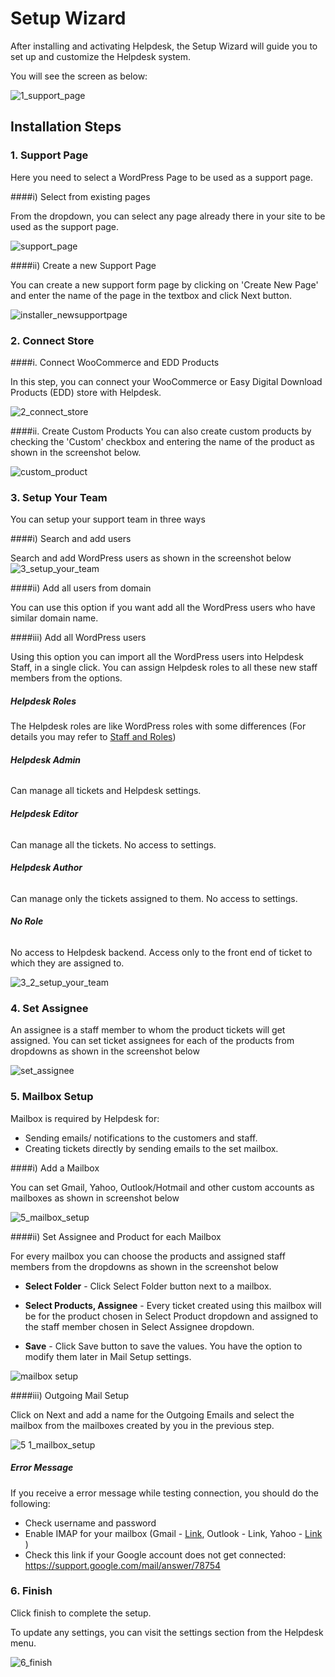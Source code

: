 # Setup Wizard

After installing and activating Helpdesk, the Setup Wizard will guide you to set up and customize the Helpdesk system.

You will see the screen as below:

![1_support_page](https://cloud.githubusercontent.com/assets/8191145/7609097/36a138b4-f98d-11e4-876a-4b68adff359f.png)

## Installation Steps

### 1. Support Page

Here you need to select a WordPress Page to be used as a support page.

####i) Select from existing pages

From the dropdown, you can select any page already there in your site to be used as the support page.

![support_page](https://cloud.githubusercontent.com/assets/8191145/7454947/02883148-f296-11e4-9302-0f0feadd2bee.png)


####ii) Create a new Support Page

You can create a new support form page by clicking on 'Create New Page' and enter the name of the page in the textbox and click Next button.

![installer_newsupportpage](https://cloud.githubusercontent.com/assets/8191145/8981424/d3c86ce0-36d5-11e5-8f67-e0decd45c364.png)


### 2. Connect Store

####i. Connect WooCommerce and EDD Products

In this step, you can connect your WooCommerce or Easy Digital Download Products (EDD) store with Helpdesk.

![2_connect_store](https://cloud.githubusercontent.com/assets/8191145/7609244/abfc51ec-f98e-11e4-8572-4f0f31b41477.png)

####ii. Create Custom Products
You can also create custom products by checking the 'Custom' checkbox and entering the name of the product as shown in the screenshot below.

![custom_product](https://cloud.githubusercontent.com/assets/8191145/8981550/e668946e-36d6-11e5-9f02-420f65d96c0a.png)


### 3. Setup Your Team

You can setup your support team in three ways

####i) Search and add users

Search and add WordPress users as shown in the screenshot below
![3_setup_your_team](https://cloud.githubusercontent.com/assets/8191145/7610069/69c8de68-f997-11e4-8780-68f9c92558c7.png)

####ii) Add all users from domain

You can use this option if you want add all the WordPress users who have similar domain name.

####iii) Add all WordPress users

Using this option you can import all the WordPress users into Helpdesk Staff, in a single click.
You can assign Helpdesk roles to all these new staff members from the options.
##### Helpdesk Roles
The Helpdesk roles are like WordPress roles with some differences (For details you may refer to [Staff and Roles](http://docs.rtcamp.com/rtbiz/helpdesk/admin/staff_and_roles/index.html))

###### **Helpdesk Admin**
Can manage all tickets and Helpdesk settings.

###### **Helpdesk Editor**

Can manage all the tickets. No access to settings.
###### **Helpdesk Author**

 Can manage only the tickets assigned to them. No access to settings.
###### **No Role**

 No access to Helpdesk backend. Access only to the front end of ticket to which they are assigned to.

![3_2_setup_your_team](https://cloud.githubusercontent.com/assets/8191145/7610686/57f6ff58-f99c-11e4-83b1-97bf282a3e37.png)

### 4. Set Assignee

An assignee is a staff member to whom the product tickets will get assigned.
You can set ticket assignees for each of the products from dropdowns as shown in the screenshot below

![set_assignee](https://cloud.githubusercontent.com/assets/8191145/8982495/961fd36a-36df-11e5-87bc-cd86b5d40789.png)



### 5. Mailbox Setup

Mailbox is required by Helpdesk for:
* Sending emails/ notifications to the customers and staff.
* Creating tickets directly by sending emails to the set mailbox.

####i) Add a Mailbox

You can set Gmail, Yahoo, Outlook/Hotmail and other custom accounts as mailboxes as shown in screenshot below

![5_mailbox_setup](https://cloud.githubusercontent.com/assets/8191145/7610579/93cb11f0-f99b-11e4-911f-ba0ee3348e19.png)

####ii) Set Assignee and Product for each Mailbox

For every mailbox you can choose the products and assigned staff members from the dropdowns as shown in the screenshot below

* **Select Folder** - Click Select Folder button next to a mailbox.

* **Select Products, Assignee** - Every ticket created using this mailbox will be for the product chosen in Select Product dropdown and assigned to the staff member chosen in Select Assignee dropdown.

* **Save** - Click Save button to save the values. You have the option to modify them later in Mail Setup settings.

![mailbox setup](https://cloud.githubusercontent.com/assets/8191145/8981198/fd8c427e-36d3-11e5-95af-eb74e92cd58a.png)



####iii) Outgoing Mail Setup

Click on Next and add a name for the Outgoing Emails and select the mailbox from the mailboxes created by you in the previous step.

![5 1_mailbox_setup](https://cloud.githubusercontent.com/assets/8191145/7610587/98bd740a-f99b-11e4-8d36-df29e3d8e24f.png)

##### Error Message
If you receive a error message while testing connection, you should do the following:
* Check username and password
* Enable IMAP for your mailbox (Gmail - [Link](https://support.google.com/mail/troubleshooter/1668960), Outlook - Link, Yahoo - [Link](https://help.yahoo.com/kb/mobile/imap%C2%A0settings-yahoo-mail-sln4075.html) )
* Check this link if your Google account does not get connected: https://support.google.com/mail/answer/78754

### 6. Finish

Click finish to complete the setup.

To update any settings, you can visit the settings section from the Helpdesk menu.

![6_finish](https://cloud.githubusercontent.com/assets/8191145/7610584/98935512-f99b-11e4-8d8b-e668b51eb66e.png)


